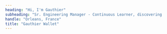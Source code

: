 ```yaml
---
heading: "Hi, I'm Gauthier"
subheading: "Sr. Engineering Manager - Continuous Learner, discovering Life one step at a time."
handle: "Orleans, France"
title: "Gauthier Wallet"
---
```

